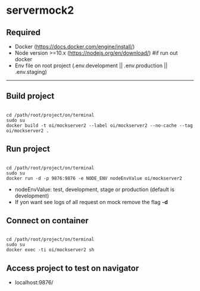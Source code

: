 <h1> servermock2 </h1>

## Required

- Docker (https://docs.docker.com/engine/install/)
- Node version >=10.x (https://nodejs.org/en/download/) #if run out docker
- Env file on root project (.env.development || .env.production || .env.staging)

---

## Build project

```shell

cd /path/root/project/on/terminal
sudo su
docker build -t oi/mockserver2 --label oi/mockserver2 --no-cache --tag oi/mockserver2 .
```

## Run project

```shell

cd /path/root/project/on/terminal
sudo su
docker run -d -p 9876:9876 -e NODE_ENV nodeEnvValue oi/mockserver2
```

- nodeEnvValue: test, development, stage or production (default is development)
- If yon want see logs of all request on mock remove the flag **-d**

## Connect on container

```shell

cd /path/root/project/on/terminal
sudo su
docker exec -ti oi/mockserver2 sh
```

## Access project to test on navigator

- localhost:9876/

